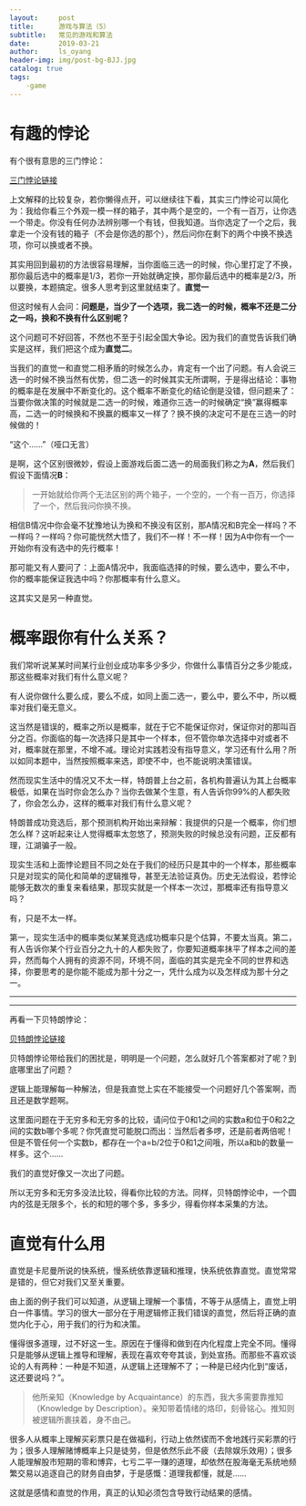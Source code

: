 ```yaml
---
layout:     post
title:      游戏与算法（5）
subtitle:   常见的游戏和算法
date:       2019-03-21
author:     ls_oyang
header-img: img/post-bg-BJJ.jpg
catalog: true
tags:
    -game
---
```




# 有趣的悖论

有个很有意思的三门悖论：

[三门悖论链接](https://mp.weixin.qq.com/s?__biz=MzIwOTQ5MDYyOA==&mid=2247496687&idx=2&sn=19b27c059fccadec10dd68fc9f3144c6&scene=21#wechat_redirect)

上文解释的比较复杂，若你懒得点开，可以继续往下看，其实三门悖论可以简化为：我给你看三个外观一模一样的箱子，其中两个是空的，一个有一百万，让你选一个带走。你没有任何办法辨别哪一个有钱，但我知道。当你选定了一个之后，我拿走一个没有钱的箱子（不会是你选的那个），然后问你在剩下的两个中换不换选项，你可以换或者不换。

其实用回到最初的方法很容易理解，当你面临三选一的时候，你心里打定了不换，那你最后选中的概率是1/3，若你一开始就确定换，那你最后选中的概率是2/3，所以要换，本题搞定。很多人思考到这里就结束了。**直觉一**

但这时候有人会问：**问题是，当少了一个选项，我二选一的时候，概率不还是二分之一吗，换和不换有什么区别呢？**

这个问题可不好回答，不然也不至于引起全国大争论。因为我们的直觉告诉我们确实是这样，我们把这个成为**直觉二**。

当我们的直觉一和直觉二相矛盾的时候怎么办，肯定有一个出了问题。有人会说三选一的时候不换当然有优势，但二选一的时候其实无所谓啊，于是得出结论：事物的概率是在发展中不断变化的。这个概率不断变化的结论倒是没错，但问题来了：当要你做决策的时候就是二选一的时候，难道你三选一的时候确定“换”赢得概率高，二选一的时候换和不换赢的概率又一样了？换不换的决定可不是在三选一的时候做的！

“这个……”（哑口无言）

是啊，这个区别很微妙，假设上面游戏后面二选一的局面我们称之为**A**，然后我们假设下面情况**B**：

> 一开始就给你两个无法区别的两个箱子，一个空的，一个有一百万，你选择了一个，然后我问你换不换。

相信B情况中你会毫不犹豫地认为换和不换没有区别，那A情况和B完全一样吗？不一样吗？一样吗？你可能恍然大悟了，我们不一样！不一样！因为A中你有一个一开始你有没有选中的先行概率！

那可能又有人要问了：上面A情况中，我面临选择的时候，要么选中，要么不中，你的概率能保证我选中吗？你那概率有什么意义。

这其实又是另一种直觉。

# 概率跟你有什么关系？

我们常听说某某时间某行业创业成功率多少多少，你做什么事情百分之多少能成，那这些概率对我们有什么意义呢？

有人说你做什么要么成，要么不成，如同上面二选一，要么中，要么不中，所以概率对我们毫无意义。

这当然是错误的，概率之所以是概率，就在于它不能保证你对，保证你对的那叫百分之百。你面临的每一次选择只是其中一个样本，但不管你单次选择中对或者不对，概率就在那里，不增不减。理论对实践若没有指导意义，学习还有什么用？所以如同本题中，当然按照概率来选，即使不中，也不能说明决策错误。

然而现实生活中的情况又不太一样，特朗普上台之前，各机构普遍认为其上台概率极低，如果在当时你会怎么办？当你去做某个生意，有人告诉你99%的人都失败了，你会怎么办，这样的概率对我们有什么意义呢？

特朗普成功竞选后，那个预测机构开始出来辩解：我提供的只是一个概率，你们想怎么样？这听起来让人觉得概率太忽悠了，预测失败的时候总没有问题，正反都有理，江湖骗子一般。

现实生活和上面悖论题目不同之处在于我们的经历只是其中的一个样本，那些概率只是对现实的简化和简单的逻辑推导，甚至无法验证真伪。历史无法假设，若悖论能够无数次的重复来看结果，那现实就是一个样本一次过，那概率还有指导意义吗？

有，只是不太一样。

第一，现实生活中的概率类似某某竞选成功概率只是个估算，不要太当真。第二，有人告诉你某个行业百分之九十的人都失败了，你要知道概率抹平了样本之间的差异，然而每个人拥有的资源不同，环境不同，面临的其实是完全不同的世界和选择，你要思考的是你能不能成为那十分之一，凭什么成为以及怎样成为那十分之一。

------

------

再看一下贝特朗悖论：

[贝特朗悖论链接](https://mp.weixin.qq.com/s?__biz=MzI1MDMyNTE0MQ==&mid=2247492999&idx=1&sn=9849077afc4865bfd12cf4e2853c7b51&scene=21#wechat_redirect)

贝特朗悖论带给我们的困扰是，明明是一个问题，怎么就好几个答案都对了呢？到底哪里出了问题？

逻辑上能理解每一种解法，但是我直觉上实在不能接受一个问题好几个答案啊，而且还是数学题啊。

这里面问题在于无穷多和无穷多的比较，请问位于0和1之间的实数a和位于0和2之间的实数b哪个多呢？你凭直觉可能脱口而出：当然后者多啰，还是前者两倍呢！但是不管任何一个实数b，都存在一个a=b/2位于0和1之间哦，所以a和b的数量一样多。这个……

我们的直觉好像又一次出了问题。

所以无穷多和无穷多没法比较，得看你比较的方法。同样，贝特朗悖论中，一个圆内的弦是无限多个，长的和短的哪个多，多多少，得看你样本采集的方法。

# 直觉有什么用

直觉是卡尼曼所说的快系统，慢系统依靠逻辑和推理，快系统依靠直觉。直觉常常是错的，但它对我们又至关重要。

由上面的例子我们可以知道，从逻辑上理解一个事情，不等于从感情上，直觉上明白一件事情。学习的很大一部分在于用逻辑修正我们错误的直觉，然后将正确的直觉内化于心，用于我们的行为和决策。

懂得很多道理，过不好这一生。原因在于懂得和做到在内化程度上完全不同。懂得只是能够从逻辑上推导和理解，表现在喜欢夸夸其谈，到处宣扬。而那些不喜欢谈论的人有两种：一种是不知道，从逻辑上还理解不了；一种是已经内化到“废话，这还要说吗？”。

> 他所亲知（Knowledge by Acquaintance）的东西，我大多需要靠推知（Knowledge by Description）。亲知带着情绪的烙印，刻骨铭心。推知则被逻辑所裹挟着，身不由己。

很多人从概率上理解买彩票只是在做福利，行动上依然锲而不舍地践行买彩票的行为；很多人理解赌博概率上只是徒劳，但是依然乐此不疲（去除娱乐效用）；很多人能理解股市短期的零和博弈，七亏二平一赚的道理，却依然在股海毫无系统地频繁交易以追逐自己的财务自由梦，于是感慨：道理我都懂，就是……

这就是感情和直觉的作用，真正的认知必须包含导致行动结果的感情。